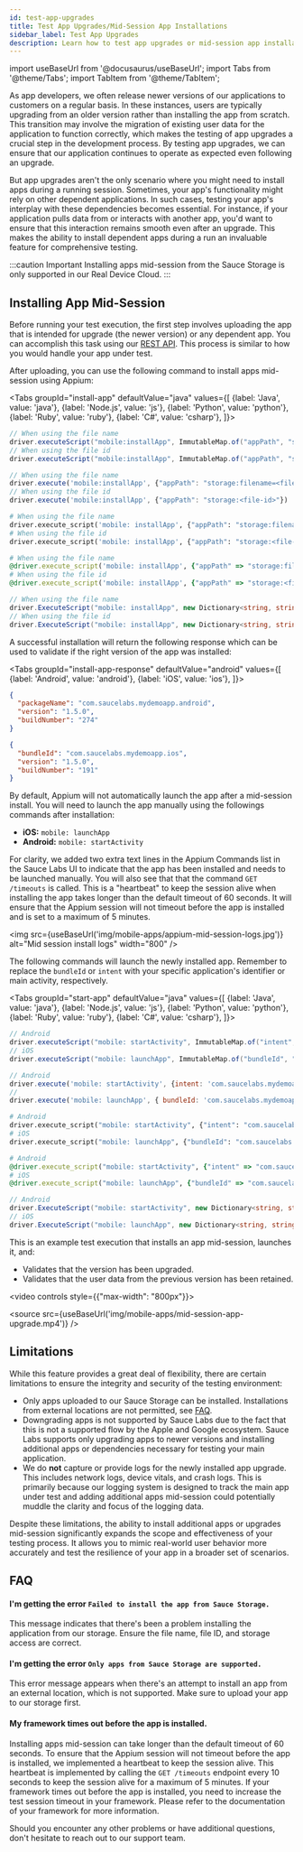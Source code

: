 ```yaml
---
id: test-app-upgrades
title: Test App Upgrades/Mid-Session App Installations
sidebar_label: Test App Upgrades
description: Learn how to test app upgrades or mid-session app installations.
---
```


import useBaseUrl from '@docusaurus/useBaseUrl';
import Tabs from '@theme/Tabs';
import TabItem from '@theme/TabItem';

As app developers, we often release newer versions of our applications to customers on a regular basis. In these instances, users are typically upgrading from an older version rather than installing the app from scratch. This transition may involve the migration of existing user data for the application to function correctly, which makes the testing of app upgrades a crucial step in the development process. By testing app upgrades, we can ensure that our application continues to operate as expected even following an upgrade.

But app upgrades aren't the only scenario where you might need to install apps during a running session. Sometimes, your app's functionality might rely on other dependent applications. In such cases, testing your app's interplay with these dependencies becomes essential. For instance, if your application pulls data from or interacts with another app, you'd want to ensure that this interaction remains smooth even after an upgrade. This makes the ability to install dependent apps during a run an invaluable feature for comprehensive testing.

:::caution Important
Installing apps mid-session from the Sauce Storage is only supported in our Real Device Cloud.
:::

## Installing App Mid-Session

Before running your test execution, the first step involves uploading the app that is intended for upgrade (the newer version) or any dependent app. You can accomplish this task using our [REST API](/dev/api/storage/#upload-file-to-app-storage). This process is similar to how you would handle your app under test.

After uploading, you can use the following command to install apps mid-session using Appium:

<Tabs
groupId="install-app"
defaultValue="java"
values={[
{label: 'Java', value: 'java'},
{label: 'Node.js', value: 'js'},
{label: 'Python', value: 'python'},
{label: 'Ruby', value: 'ruby'},
{label: 'C#', value: 'csharp'},
]}>

<TabItem value="java">

<!-- prettier-ignore -->
```java
// When using the file name
driver.executeScript("mobile:installApp", ImmutableMap.of("appPath", "storage:filename=<file-name>.apk|ipa"));
// When using the file id
driver.executeScript("mobile:installApp", ImmutableMap.of("appPath", "storage:<file-id>"));
```

</TabItem>
<TabItem value="js">

<!-- prettier-ignore -->
```js
// When using the file name
driver.execute('mobile:installApp', {"appPath": "storage:filename=<file-name>.apk|ipa"})
// When using the file id
driver.execute('mobile:installApp', {"appPath": "storage:<file-id>"})
```

</TabItem>
<TabItem value="python">

<!-- prettier-ignore -->
```py
# When using the file name
driver.execute_script('mobile: installApp', {"appPath": "storage:filename=<file-name>.apk|ipa"})
# When using the file id
driver.execute_script('mobile: installApp', {"appPath": "storage:<file-id>"})
```

</TabItem>
<TabItem value="ruby">

<!-- prettier-ignore -->
```ruby
# When using the file name
@driver.execute_script('mobile: installApp', {"appPath" => "storage:filename=<file-name>.apk|ipa"})
# When using the file id
@driver.execute_script('mobile: installApp', {"appPath" => "storage:<file-id>"})
```

</TabItem>
<TabItem value="csharp">

<!-- prettier-ignore -->
```csharp
// When using the file name
driver.ExecuteScript("mobile: installApp", new Dictionary<string, string> { { "appPath", "storage:filename=<file-name>.apk|ipa" } });
// When using the file id
driver.ExecuteScript("mobile: installApp", new Dictionary<string, string> { { "appPath", "storage:<file-id>" } });
```

</TabItem>
</Tabs>

A successful installation will return the following response which can be used to validate if the right version of the app was installed:

<Tabs
groupId="install-app-response"
defaultValue="android"
values={[
{label: 'Android', value: 'android'},
{label: 'iOS', value: 'ios'},
]}>

<TabItem value="android">

<!-- prettier-ignore -->
```json
{
  "packageName": "com.saucelabs.mydemoapp.android",
  "version": "1.5.0",
  "buildNumber": "274"
}
```

</TabItem>

<TabItem value="ios">

<!-- prettier-ignore -->
```json
{
  "bundleId": "com.saucelabs.mydemoapp.ios",
  "version": "1.5.0",
  "buildNumber": "191"
}
```

</TabItem>
</Tabs>

By default, Appium will not automatically launch the app after a mid-session install. You will need to launch the app manually using the followings commands after installation:

- **iOS:** `mobile: launchApp`
- **Android:** `mobile: startActivity`

For clarity, we added two extra text lines in the Appium Commands list in the Sauce Labs UI to indicate that the app has been installed and needs to be launched manually. You will also see that that the command `GET /timeouts` is called. This is a "heartbeat" to keep the session alive when installing the app takes longer than the default timeout of 60 seconds. It will ensure that the Appium session will not timeout before the app is installed and is set to a maximum of 5 minutes.

<img src={useBaseUrl('img/mobile-apps/appium-mid-session-logs.jpg')} alt="Mid session install logs" width="800" />

The following commands will launch the newly installed app. Remember to replace the `bundleId` or `intent` with your specific application's identifier or main activity, respectively.

<Tabs
groupId="start-app"
defaultValue="java"
values={[
{label: 'Java', value: 'java'},
{label: 'Node.js', value: 'js'},
{label: 'Python', value: 'python'},
{label: 'Ruby', value: 'ruby'},
{label: 'C#', value: 'csharp'},
]}>

<TabItem value="java">

<!-- prettier-ignore -->
```java
// Android
driver.executeScript("mobile: startActivity", ImmutableMap.of("intent", "com.saucelabs.mydemoapp.rn/.MainActivity"));
// iOS
driver.executeScript("mobile: launchApp", ImmutableMap.of("bundleId", "com.saucelabs.mydemoapp.rn"));
```

</TabItem>
<TabItem value="js">

<!-- prettier-ignore -->
```js
// Android
driver.execute('mobile: startActivity', {intent: 'com.saucelabs.mydemoapp.rn/.MainActivity'});
//  
driver.execute('mobile: launchApp', { bundleId: 'com.saucelabs.mydemoapp.rn'});
```

</TabItem>
<TabItem value="python">

<!-- prettier-ignore -->
```py
# Android
driver.execute_script("mobile: startActivity", {"intent": "com.saucelabs.mydemoapp.rn/.MainActivity"})
# iOS
driver.execute_script("mobile: launchApp", {"bundleId": "com.saucelabs.mydemoapp.rn"})
```

</TabItem>
<TabItem value="ruby">

<!-- prettier-ignore -->
```ruby
# Android
@driver.execute_script("mobile: startActivity", {"intent" => "com.saucelabs.mydemoapp.rn/.MainActivity"})
# iOS
@driver.execute_script("mobile: launchApp", {"bundleId" => "com.saucelabs.mydemoapp.rn"})
```

</TabItem>
<TabItem value="csharp">

<!-- prettier-ignore -->
```csharp
// Android
driver.ExecuteScript("mobile: startActivity", new Dictionary<string, string> { { "intent", "com.saucelabs.mydemoapp.rn/.MainActivity" } });
// iOS
driver.ExecuteScript("mobile: launchApp", new Dictionary<string, string> { { "bundleId", "com.saucelabs.mydemoapp.rn" } });
```

</TabItem>
</Tabs>

This is an example test execution that installs an app mid-session, launches it, and:

- Validates that the version has been upgraded.
- Validates that the user data from the previous version has been retained.

<video controls style={{"max-width": "800px"}}>

  <source src={useBaseUrl('img/mobile-apps/mid-session-app-upgrade.mp4')} />
</video>

## Limitations

While this feature provides a great deal of flexibility, there are certain limitations to ensure the integrity and security of the testing environment:

- Only apps uploaded to our Sauce Storage can be installed. Installations from external locations are not permitted, see [FAQ](#faq).
- Downgrading apps is not supported by Sauce Labs due to the fact that this is not a supported flow by the Apple and Google ecosystem. Sauce Labs supports only upgrading apps to newer versions and installing additional apps or dependencies necessary for testing your main application.
- We do **not** capture or provide logs for the newly installed app upgrade. This includes network logs, device vitals, and crash logs. This is primarily because our logging system is designed to track the main app under test and adding additional apps mid-session could potentially muddle the clarity and focus of the logging data.

Despite these limitations, the ability to install additional apps or upgrades mid-session significantly expands the scope and effectiveness of your testing process. It allows you to mimic real-world user behavior more accurately and test the resilience of your app in a broader set of scenarios.

## FAQ

#### I'm getting the error `Failed to install the app from Sauce Storage.`

This message indicates that there's been a problem installing the application from our storage. Ensure the file name, file ID, and storage access are correct.

#### I'm getting the error `Only apps from Sauce Storage are supported.`

This error message appears when there's an attempt to install an app from an external location, which is not supported. Make sure to upload your app to our storage first.

#### My framework times out before the app is installed.

Installing apps mid-session can take longer than the default timeout of 60 seconds. To ensure that the Appium session will not timeout before the app is installed, we implemented a heartbeat to keep the session alive. This heartbeat is implemented by calling the `GET /timeouts` endpoint every 10 seconds to keep the session alive for a maximum of 5 minutes. If your framework times out before the app is installed, you need to increase the test session timeout in your framework. Please refer to the documentation of your framework for more information.

Should you encounter any other problems or have additional questions, don't hesitate to reach out to our support team.
